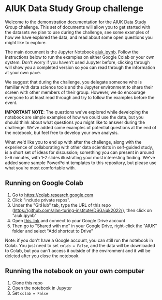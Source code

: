 # AIUK Data Study Group challenge

Welcome to the demonstration documentation for the AIUK Data Study Group challenge. This set of documents will allow you to get started with the datasets we plan to use during the challenge, see some examples of how we have explored the data, and read about some open questions you might like to explore.

The main document is the Jupyter Notebook [aiuk.ipynb](https://github.com/alan-turing-institute/DSGaiuk2022/blob/main/aiuk.ipynb). Follow the instructions below to run the examples on either Google Colab or your own system. Don't worry if you haven't used Jupyter before, clicking through will show you a completed version so you can read through the information at your own pace.

We suggest that during the challenge, you delegate someone who is familiar with data science tools and the Jupyter environment to share their screen with other members of their group. However, we do encourage everyone to at least read through and try to follow the examples before the event.

**IMPORTANT NOTE**: The questions we've explored while developing the notebook are simple examples of how we could use the data, but you should think about what questions you might like to answer during the challenge. We've added some examples of potential questions at the end of the notebook, but feel free to develop your own analysis.

What we'd like you to end up with after the challenge, along with the experience of collaborating with other data scientists in self-guided study, is a short set of ideas for discussion; something you can present in around 5-6 minutes, with 1-2 slides illustrating your most interesting finding. We've added some sample PowerPoint templates to this repository, but please use what you're most comfortable with.

## Running on Google Colab

1. Go to https://colab.research.google.com
2. Click "include private repos".
3. Under the "GitHub" tab, type the URL of this repo (https://github.com/alan-turing-institute/DSGaiuk2022/), then click on "aiuk.ipynb"
4. Open [this link](https://drive.google.com/drive/folders/1adprVKMxSlXTn-S3ZAbOx545cxv5CzHl?usp=sharing) and connect to your Google Drive account
5. Then go to "Shared with me" in your Google Drive, right-click the "AIUK" folder and select "Add shortcut to Drive"

Note: if you don't have a Google account, you can still run the notebook in Colab. You just need to set `colab = False`, and the data will be downloaded to Colab, but you can't access it outside of the environment and it will be deleted after you close the notebook.

## Running the notebook on your own computer

1. Clone this repo
2. Open the notebook in Jupyter
3. Set `colab = False`
